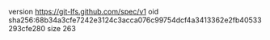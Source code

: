 version https://git-lfs.github.com/spec/v1
oid sha256:68b34a3cfe7242e3124c3acca076c99754dcf4a3413362e2fb40533293cfe280
size 263

